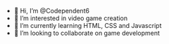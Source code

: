 - 👋 Hi, I’m @Codependent6
- 👀 I’m interested in video game creation
- 🌱 I’m currently learning HTML, CSS and Javascript
- 💞️ I’m looking to collaborate on game development

<!---
Codependent6/Codependent6 is a ✨ special ✨ repository because its `README.md` (this file) appears on your GitHub profile.
You can click the Preview link to take a look at your changes.
--->
